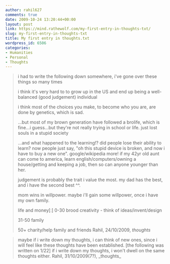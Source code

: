 ```yaml
---
author: rahil627
comments: true
date: 2009-10-24 13:20:44+00:00
layout: post
link: https://mind.rathewolf.com/my-first-entry-in-thoughts-txt/
slug: my-first-entry-in-thoughts-txt
title: My first entry in thoughts.txt
wordpress_id: 6506
categories:
- Humanities
- Personal
- Thoughts
---
```


<blockquote>i had to write the following down somewhere, i've gone over these things so many times

i think it's very hard to to grow up in the US and end up being a well-balanced (good judgement) individual

i think most of the choices you make, to become who you are, are done by genetics, which is sad.

...but most of my brown generation have followed a brolife, which is fine...i guess...but they're not really trying in school or life. just lost souls in a stupid society

...and what happened to the learning!? did people lose their ability to learn? now people just say, "oh this stupid device is broken, and now i have to buy a new one". google/wikipedia more! if my 42yr old aunt can come to america, learn english/computers/owning a house/getting and keeping a job, then so can anyone younger than her.

judgement is probably the trait i value the most. my dad has the best, and i have the second best ^^.

mom wins in willpower. maybe i'll gain some willpower, once i have my own family.

life and money[:]
0-30 brood creativity - think of ideas/invent/design

31-50 family

50+ charity/help family and friends
Rahil, 24/10/2009, _thoughts_</blockquote>





<blockquote>maybe if i write down my thoughts, i can think of new ones, since i will feel like these thoughts have been established. [the following was written on 1/22] if i write down my thoughts, i won't dwell on the same thoughts either.
Rahil, 31/10/2009(7?), _thoughts_</blockquote>
